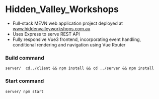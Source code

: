 # Hidden_Valley_Workshops

- Full-stack MEVN web application project deployed at www.hiddenvalleyworkshops.com.au
- Uses Express to serve REST API
- Fully responsive Vue3 frontend, incorporating event handling, conditional rendering and navigation using Vue Router

### Build command
```
server/  cd../client && npm install && cd ../server && npm install
```

### Start command
```
server/ npm start
```
